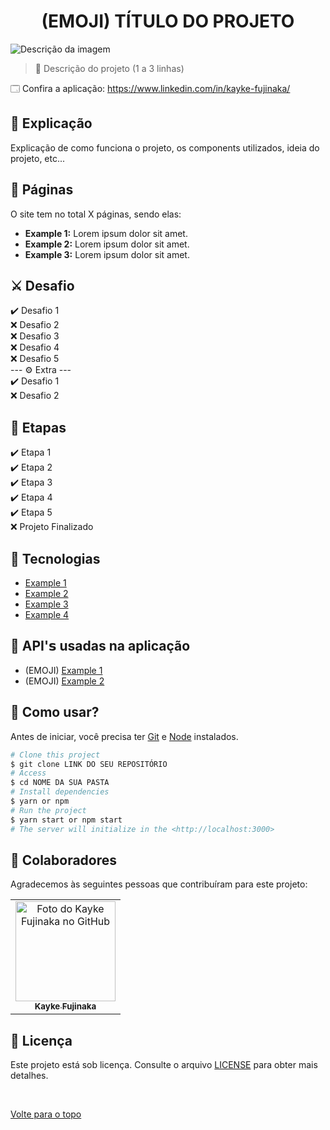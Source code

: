<h1 align="center">(EMOJI) TÍTULO DO PROJETO</h1>

<img src="https://www.acheicampos.com.br/uploads/advertiser/default_anunciante_thumbnail.png" alt="Descrição da imagem">

> 🔎 Descrição do projeto (1 a 3 linhas)

🗔 Confira a aplicação: https://www.linkedin.com/in/kayke-fujinaka/ <br>

## :page_facing_up: Explicação

Explicação de como funciona o projeto, os components utilizados, ideia do projeto, etc...


## 📁 Páginas

O site tem no total X páginas, sendo elas:

- **Example 1:** Lorem ipsum dolor sit amet.
- **Example 2:** Lorem ipsum dolor sit amet.
- **Example 3:** Lorem ipsum dolor sit amet.

## ⚔️ Desafio

:heavy_check_mark: Desafio 1\
:x: Desafio 2\
:x: Desafio 3\
:x: Desafio 4\
:x: Desafio 5\
--- ⚙️ Extra ---\
:heavy_check_mark: Desafio 1\
:x: Desafio 2

## 🎯 Etapas ##

:heavy_check_mark: Etapa 1\
:heavy_check_mark: Etapa 2\
:heavy_check_mark: Etapa 3\
:heavy_check_mark: Etapa 4\
:heavy_check_mark: Etapa 5\
:x: Projeto Finalizado

## 🚀 Tecnologias ##

- [Example 1](https://www.linkedin.com/in/kayke-fujinaka/)
- [Example 2](https://www.linkedin.com/in/kayke-fujinaka/)
- [Example 3](https://www.linkedin.com/in/kayke-fujinaka/)
- [Example 4](https://www.linkedin.com/in/kayke-fujinaka/)

## 📡 API'𝘀 usadas na aplicação ##

- (EMOJI) [Example 1](https://www.linkedin.com/in/kayke-fujinaka/)
- (EMOJI) [Example 2](https://www.linkedin.com/in/kayke-fujinaka/)

## :closed_book: Como usar? ##

Antes de iniciar, você precisa ter [Git](https://git-scm.com) e [Node](https://nodejs.org/en/) instalados.

```bash
# Clone this project
$ git clone LINK DO SEU REPOSITÓRIO
# Access
$ cd NOME DA SUA PASTA
# Install dependencies
$ yarn or npm 
# Run the project
$ yarn start or npm start 
# The server will initialize in the <http://localhost:3000>
```

## 🤝 Colaboradores

Agradecemos às seguintes pessoas que contribuíram para este projeto:

<table>
  <tr>
    <td align="center">
      <a href="#">
        <img src="https://avatars.githubusercontent.com/u/98772000?s=400&u=80de9af672be7f75cc7a546838552cf63d5b82fe&v=4" width="160px;" alt="Foto do Kayke Fujinaka no GitHub"/><br>
        <sub>
          <b>Kayke Fujinaka</b>
        </sub>
      </a>
    </td>
  </tr>
</table>

## 📝 Licença

Este projeto está sob licença. Consulte o arquivo [LICENSE](LICENSE.md) para obter mais detalhes.

&#xa0;

<a href="#top">Volte para o topo</a>
